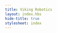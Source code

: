```yaml
---
title: Viking Robotics
layout: index.hbs
hide-title: true
stylesheet: index
---
```


<div class="slideshow">

</div>